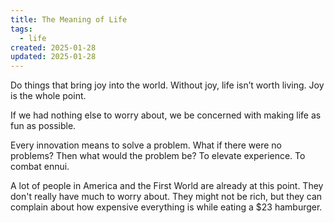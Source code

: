 ```yaml
---
title: The Meaning of Life
tags:
  - life
created: 2025-01-28
updated: 2025-01-28
---
```


Do things that bring joy into the world. Without joy, life isn’t worth living. Joy is the whole point.

If we had nothing else to worry about, we be concerned with making life as fun as possible.

Every innovation means to solve a problem. What if there were no problems? Then what would the problem be? To elevate experience. To combat ennui.

A lot of people in America and the First World are already at this point. They don't really have much to worry about. They might not be rich, but they can complain about how expensive everything is while eating a $23 hamburger.